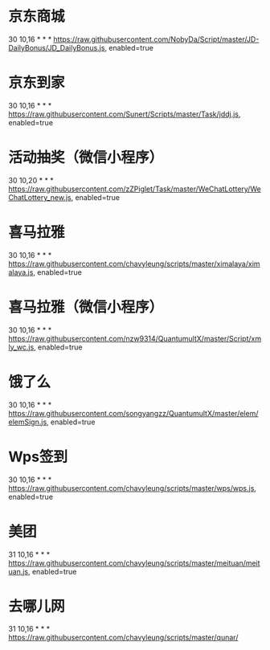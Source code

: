 # 京东商城
30 10,16 * * * https://raw.githubusercontent.com/NobyDa/Script/master/JD-DailyBonus/JD_DailyBonus.js, enabled=true
# 京东到家
30 10,16 * * * https://raw.githubusercontent.com/Sunert/Scripts/master/Task/jddj.js, enabled=true
# 活动抽奖（微信小程序）
30 10,20 * * * https://raw.githubusercontent.com/zZPiglet/Task/master/WeChatLottery/WeChatLottery_new.js, enabled=true
# 喜马拉雅
30 10,16 * * * https://raw.githubusercontent.com/chavyleung/scripts/master/ximalaya/ximalaya.js, enabled=true
# 喜马拉雅（微信小程序）
30 10,16 * * * https://raw.githubusercontent.com/nzw9314/QuantumultX/master/Script/xmly_wc.js, enabled=true
# 饿了么
30 10,16 * * * https://raw.githubusercontent.com/songyangzz/QuantumultX/master/elem/elemSign.js, enabled=true
# Wps签到
30 10,16 * * * https://raw.githubusercontent.com/chavyleung/scripts/master/wps/wps.js, enabled=true
# 美团
31 10,16 * * * https://raw.githubusercontent.com/chavyleung/scripts/master/meituan/meituan.js, enabled=true
# 去哪儿网
31 10,16 * * * https://raw.githubusercontent.com/chavyleung/scripts/master/qunar/
